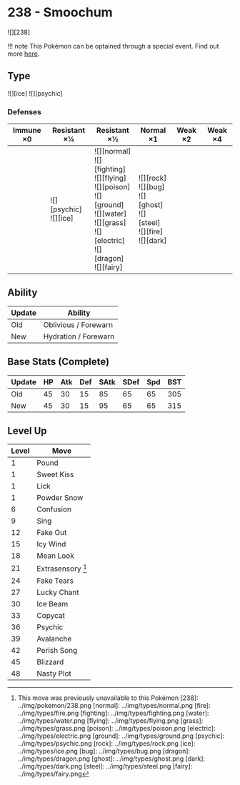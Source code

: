 # 238 - Smoochum
![][238]

!!! note
    This Pokémon can be optained through a special event. Find out more [here](../../special_events/#baby-pokemon-egg-gift).

## Type

![][ice]  ![][psychic]

### Defenses

Immune ×0 | Resistant ×¼ | Resistant ×½ | Normal ×1 | Weak ×2 | Weak ×4
---       | ---          | ---          | ---       | ---     | ---
| | ![][psychic]<br> ![][ice]<br> | ![][normal]<br> ![][fighting]<br> ![][flying]<br> ![][poison]<br> ![][ground]<br> ![][water]<br> ![][grass]<br> ![][electric]<br> ![][dragon]<br> ![][fairy]<br> | ![][rock]<br> ![][bug]<br> ![][ghost]<br> ![][steel]<br> ![][fire]<br> ![][dark]<br> | | 

## Ability

Update | Ability
---    | ---
Old    | Oblivious / Forewarn
New    | Hydration / Forewarn

## Base Stats (Complete)

Update | HP | Atk | Def | SAtk | SDef | Spd | BST
---    | ---| --- | --- | ---  | ---  | --- | ---
Old    | 45 |  30 |  15 |  85  |  65  |  65  |  305
New    | 45 |  30 |  15 |  95  |  65  |  65  |  315

## Level Up

Level | Move
---   | ---
  1   | Pound
  1   | Sweet Kiss
  1   | Lick
  1   | Powder Snow
  6   | Confusion
  9   | Sing
 12   | Fake Out
 15   | Icy Wind
 18   | Mean Look
 21   | Extrasensory [^1]
 24   | Fake Tears
 27   | Lucky Chant
 30   | Ice Beam
 33   | Copycat
 36   | Psychic
 39   | Avalanche
 42   | Perish Song
 45   | Blizzard
 48   | Nasty Plot

[^1]: This move was previously unavailable to this Pokémon
[238]: ../img/pokemon/238.png
[normal]: ../img/types/normal.png
[fire]: ../img/types/fire.png
[fighting]: ../img/types/fighting.png
[water]: ../img/types/water.png
[flying]: ../img/types/flying.png
[grass]: ../img/types/grass.png
[poison]: ../img/types/poison.png
[electric]: ../img/types/electric.png
[ground]: ../img/types/ground.png
[psychic]: ../img/types/psychic.png
[rock]: ../img/types/rock.png
[ice]: ../img/types/ice.png
[bug]: ../img/types/bug.png
[dragon]: ../img/types/dragon.png
[ghost]: ../img/types/ghost.png
[dark]: ../img/types/dark.png
[steel]: ../img/types/steel.png
[fairy]: ../img/types/fairy.png
